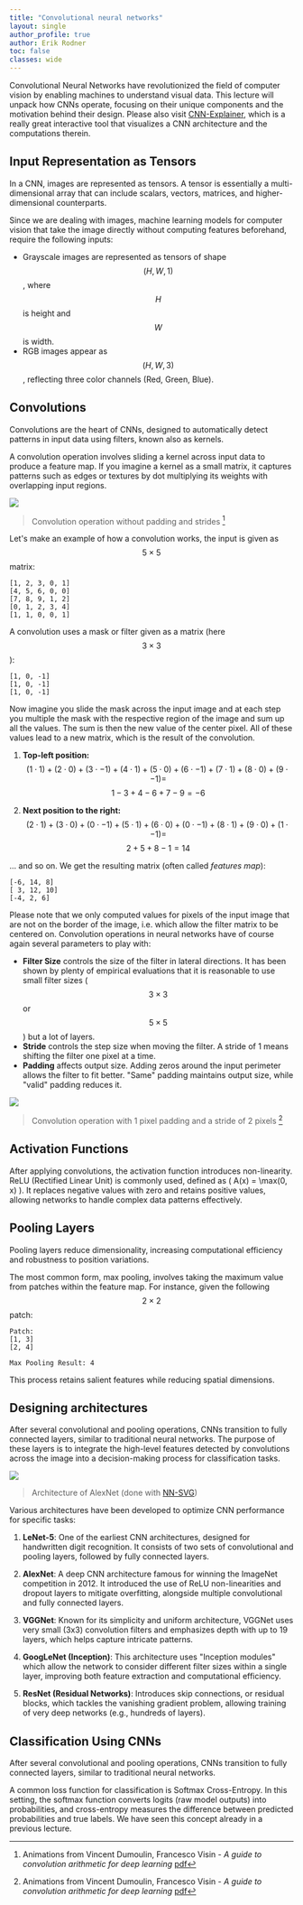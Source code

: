```yaml
---
title: "Convolutional neural networks"
layout: single
author_profile: true
author: Erik Rodner
toc: false
classes: wide
---
```


Convolutional Neural Networks have revolutionized the field of computer vision by enabling machines to understand visual data. This lecture will unpack how CNNs operate, focusing on their unique components and the motivation behind their design. Please also visit [CNN-Explainer](https://poloclub.github.io/cnn-explainer/), which is a really great interactive tool that visualizes a CNN architecture and the computations therein.

## Input Representation as Tensors

In a CNN, images are represented as tensors. A tensor is essentially a multi-dimensional array that can include scalars, vectors, matrices, and higher-dimensional counterparts.

Since we are dealing with images, machine learning models for computer vision that
take the image directly without computing features beforehand, require the following inputs:
- Grayscale images are represented as tensors of shape $$(H, W, 1)$$, where $$ H $$ is height 
and $$ W $$ is width.
- RGB images appear as $$(H, W, 3)$$, reflecting three color channels (Red, Green, Blue).

## Convolutions

Convolutions are the heart of CNNs, designed to automatically detect patterns in input data using filters, known also as kernels.

A convolution operation involves sliding a kernel across input data to produce a feature map. If you imagine a kernel as a small matrix, it captures patterns such as edges or textures by dot multiplying its weights with overlapping input regions.

![](img/no_padding_no_strides.gif)
> Convolution operation without padding and strides [^1]

[^1]: Animations from Vincent Dumoulin, Francesco Visin - *A guide to convolution arithmetic for deep learning* [pdf](https://arxiv.org/abs/1603.07285)

Let's make an example of how a convolution works, the input is given as $$5 \times 5$$ matrix:
```
[1, 2, 3, 0, 1]
[4, 5, 6, 0, 0]
[7, 8, 9, 1, 2]
[0, 1, 2, 3, 4]
[1, 1, 0, 0, 1]
```

A convolution uses a mask or filter given as a matrix (here $$3 \times 3$$):
```
[1, 0, -1]
[1, 0, -1]
[1, 0, -1]
```

Now imagine you slide the mask across the input image and at each step you multiple the mask
with the respective region of the image and sum up all the values. The sum is then the new value of the center pixel. All of these values lead to a new matrix, which is the result of the convolution.

1. **Top-left position:**  
   $$(1 \cdot 1) + (2 \cdot 0) + (3 \cdot -1) + (4 \cdot 1) + (5 \cdot 0) + (6 \cdot -1) + (7 \cdot 1) + (8 \cdot 0) + (9 \cdot -1) =$$ $$1 - 3 + 4 - 6 + 7 - 9 = -6$$

2. **Next position to the right:**  
   $$(2 \cdot 1) + (3 \cdot 0) + (0 \cdot -1) + (5 \cdot 1) + (6 \cdot 0) + (0 \cdot -1) + (8 \cdot 1) + (9 \cdot 0) + (1 \cdot -1) =$$ $$2 + 5 + 8 - 1 = 14$$

... and so on. We get the resulting matrix (often called *features map*):

```
[-6, 14, 8]
[ 3, 12, 10]
[-4, 2, 6]
```

Please note that we only computed values for pixels of the input image that are not on the border of the image, i.e. which allow the filter matrix to be centered on.
Convolution operations in neural networks have of course again several parameters to play with:

- **Filter Size** controls the size of the filter in lateral directions. It has been shown by plenty of empirical evaluations that it is reasonable to use small filter sizes ($$3 \times 3$$ or $$5 \times 5$$) but a lot of layers.
- **Stride** controls the step size when moving the filter. A stride of 1 means shifting the filter one pixel at a time.
- **Padding** affects output size. Adding zeros around the input perimeter allows the filter to fit better. "Same" padding maintains output size, while "valid" padding reduces it.

![](img/padding_strides.gif)
> Convolution operation with 1 pixel padding and a stride of 2 pixels [^1]

## Activation Functions

After applying convolutions, the activation function introduces non-linearity. ReLU (Rectified Linear Unit) is commonly used, defined as \( A(x) = \max(0, x) \). It replaces negative values with zero and retains positive values, allowing networks to handle complex data patterns effectively.

## Pooling Layers

Pooling layers reduce dimensionality, increasing computational efficiency and robustness to position variations.

The most common form, max pooling, involves taking the maximum value from patches within the feature map. For instance, given the following $$2 \times 2$$ patch:
```
Patch:
[1, 3]
[2, 4]

Max Pooling Result: 4
```

This process retains salient features while reducing spatial dimensions.

## Designing architectures

After several convolutional and pooling operations, CNNs transition to fully connected layers, similar to traditional neural networks. The purpose of these layers is to integrate the high-level features detected by convolutions across the image into a decision-making process for classification tasks.

![](img/alexnet.svg)
> Architecture of AlexNet (done with [NN-SVG](https://alexlenail.me/NN-SVG/AlexNet.html))

Various architectures have been developed to optimize CNN performance for specific tasks:

1. **LeNet-5**: One of the earliest CNN architectures, designed for handwritten digit recognition. It consists of two sets of convolutional and pooling layers, followed by fully connected layers.

2. **AlexNet**: A deep CNN architecture famous for winning the ImageNet competition in 2012. It introduced the use of ReLU non-linearities and dropout layers to mitigate overfitting, alongside multiple convolutional and fully connected layers.

3. **VGGNet**: Known for its simplicity and uniform architecture, VGGNet uses very small (3x3) convolution filters and emphasizes depth with up to 19 layers, which helps capture intricate patterns.

4. **GoogLeNet (Inception)**: This architecture uses "Inception modules" which allow the network to consider different filter sizes within a single layer, improving both feature extraction and computational efficiency.

5. **ResNet (Residual Networks)**: Introduces skip connections, or residual blocks, which tackles the vanishing gradient problem, allowing training of very deep networks (e.g., hundreds of layers).

## Classification Using CNNs

After several convolutional and pooling operations, CNNs transition to fully connected layers, similar to traditional neural networks.

A common loss function for classification is Softmax Cross-Entropy. In this setting, the softmax function converts logits (raw model outputs) into probabilities, and cross-entropy measures the difference between predicted probabilities and true labels. We have seen this concept already in a previous lecture.

